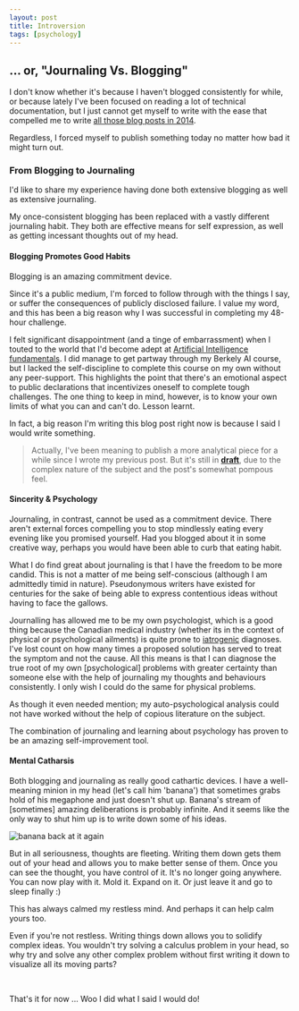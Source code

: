 ```yaml
---
layout: post
title: Introversion
tags: [psychology]
---
```


## ... or, "Journaling Vs. Blogging"

I don't know whether it's because I haven't blogged consistently for while, or because lately I've been focused on reading a lot of technical documentation, but I just cannot get myself to write with the ease that compelled me to write [all those blog posts in 2014](/forty-eight). 

Regardless, I forced myself to publish something today no matter how bad it might turn out.

### From Blogging to Journaling

I'd like to share my experience having done both extensive blogging as well as extensive journaling. 

My once-consistent blogging has been replaced with a vastly different journaling habit. They both are effective means for self expression, as well as getting incessant thoughts out of my head.

#### Blogging Promotes Good Habits

Blogging is an amazing commitment device. 

Since it's a public medium, I'm forced to follow through with the things I say, or suffer the consequences of publicly disclosed failure. I value my word, and this has been a big reason why I was successful in completing my 48-hour challenge.

I felt significant disappointment (and a tinge of embarrassment) when I touted to the world that I'd become adept at [Artificial Intelligence fundamentals](http://localhost:4000/2014/12/26/Self-Development-Challenge.html). I did manage to get partway through my Berkely AI course, but I lacked the self-discipline to complete this course on my own without any peer-support. This highlights the point that there's an emotional aspect to public declarations that incentivizes oneself to complete tough challenges. The one thing to keep in mind, however, is to know your own limits of what you can and can't do. Lesson learnt.  

In fact, a big reason I'm writing this blog post right now is because I said I would write something. 

> Actually, I've been meaning to publish a more analytical piece for a while since I wrote my previous post. But it's still in **[draft](/expectations)**, due to the complex nature of the subject and the post's somewhat pompous feel.

#### Sincerity & Psychology

Journaling, in contrast, cannot be used as a commitment device. There aren't external forces compelling you to stop mindlessly eating every evening like you promised yourself. Had you blogged about it in some creative way, perhaps you would have been able to curb that eating habit.

What I do find great about journaling is that I have the freedom to be more candid. This is not a matter of me being self-conscious (although I am admittedly timid in nature). Pseudonymous writers have existed for centuries for the sake of being able to express contentious ideas without having to face the gallows. 

Journalling has allowed me to be my own psychologist, which is a good thing because the Canadian medical industry (whether its in the context of physical or psychological ailments) is quite prone to [iatrogenic](https://en.wikipedia.org/wiki/Iatrogenesis) diagnoses. I've lost count on how many times a proposed solution has served to treat the symptom and not the cause. All this means is that I can diagnose the true root of my own [psychological] problems with greater certainty than someone else with the help of journaling my thoughts and behaviours consistently. I only wish I could do the same for physical problems.

As though it even needed mention; my auto-psychological analysis could not have worked without the help of copious literature on the subject.

The combination of journaling and learning about psychology has proven to be an amazing self-improvement tool. 

#### Mental Catharsis

Both blogging and journaling as really good cathartic devices. I have a well-meaning minion in my head (let's call him 'banana') that sometimes grabs hold of his megaphone and just doesn't shut up. Banana's stream of [sometimes] amazing deliberations is probably infinite. And it seems like the only way to shut him up is to write down some of his ideas. 

![banana back at it again](http://www.adweek.com/prnewser/wp-content/uploads/sites/8/2016/04/roll-call-minion-megaphone.jpg)

But in all seriousness, thoughts are fleeting. Writing them down gets them out of your head and allows you to make better sense of them. Once you can see the thought, you have control of it. It's no longer going anywhere. You can now play with it. Mold it. Expand on it. Or just leave it and go to sleep finally :) 

This has always calmed my restless mind. And perhaps it can help calm yours too.

Even if you're not restless. Writing things down allows you to solidify complex ideas. You wouldn't try solving a calculus problem in your head, so why try and solve any other complex problem without first writing it down to visualize all its moving parts?

<br />

That's it for now ...
Woo I did what I said I would do!